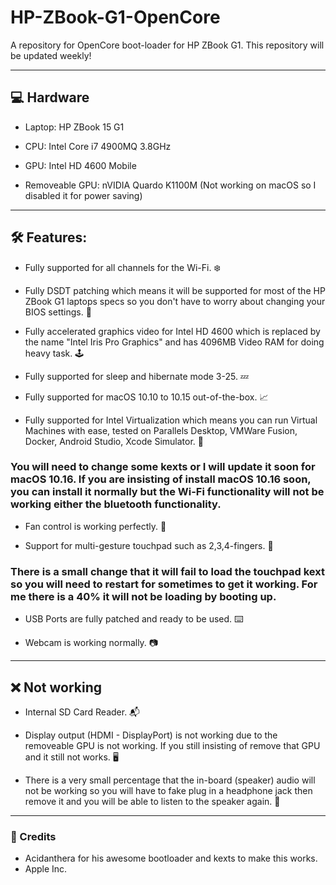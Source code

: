 # HP-ZBook-G1-OpenCore
A repository for OpenCore boot-loader for HP ZBook G1.
This repository will be updated weekly!

---------------
## 💻 Hardware


- Laptop: HP ZBook 15 G1


- CPU: Intel Core i7 4900MQ 3.8GHz


- GPU: Intel HD 4600 Mobile


- Removeable GPU: nVIDIA Quardo K1100M (Not working on macOS so I disabled it for power saving)



---------------
## 🛠 Features:

- Fully supported for all channels for the Wi-Fi. ❄️

- Fully DSDT patching which means it will be supported for most of the HP ZBook G1 laptops specs so you don't have to worry about changing your BIOS settings. 🔌

- Fully accelerated graphics video for Intel HD 4600 which is replaced by the name "Intel Iris Pro Graphics" and has 4096MB Video RAM for doing heavy task. 🕹

- Fully supported for sleep and hibernate mode 3-25. 💤

- Fully supported for macOS 10.10 to 10.15 out-of-the-box. 📈

- Fully supported for Intel Virtualization which means you can run Virtual Machines with ease, tested on Parallels Desktop, VMWare Fusion, Docker, Android Studio, Xcode Simulator. 📡


### You will need to change some kexts or I will update it soon for macOS 10.16. If you are insisting of install macOS 10.16 soon, you can install it normally but the Wi-Fi functionality will not be working either the bluetooth functionality.


- Fan control is working perfectly. 🦄

- Support for multi-gesture touchpad such as 2,3,4-fingers. 👋


### There is a small change that it will fail to load the touchpad kext so you will need to restart for sometimes to get it working. For me there is a 40% it will not be loading by booting up.


- USB Ports are fully patched and ready to be used. ⌨️

- Webcam is working normally. 📷


----------------
## ❌ Not working


- Internal SD Card Reader. 📬

- Display output (HDMI - DisplayPort) is not working due to the removeable GPU is not working. If you still insisting of remove that GPU and it still not works. 🖥

- There is a very small percentage that the in-board (speaker) audio will not be working so you will have to fake plug in a headphone jack then remove it and you will be able to listen to the speaker again. 🧭
----------------
### 💌 Credits

- Acidanthera for his awesome bootloader and kexts to make this works.
- Apple Inc.